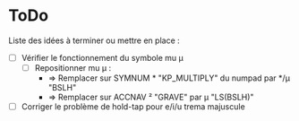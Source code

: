 # ToDo

Liste des idées à terminer ou mettre en place :

- [ ] Vérifier le fonctionnement du symbole mu µ
  - [ ] Repositionner mu µ :
    - => Remplacer sur SYMNUM \* "KP_MULTIPLY" du numpad par \*/µ "BSLH"
    - => Remplacer sur ACCNAV ² "GRAVE" par µ "LS(BSLH)"
- [ ] Corriger le problème de hold-tap pour e/i/u trema majuscule
